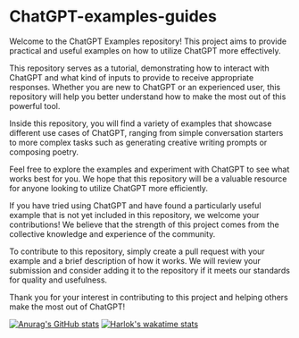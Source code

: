 # ChatGPT-examples-guides

Welcome to the ChatGPT Examples repository! This project aims to provide practical and useful examples on how to utilize ChatGPT more effectively.

This repository serves as a tutorial, demonstrating how to interact with ChatGPT and what kind of inputs to provide to receive appropriate responses. Whether you are new to ChatGPT or an experienced user, this repository will help you better understand how to make the most out of this powerful tool.

Inside this repository, you will find a variety of examples that showcase different use cases of ChatGPT, ranging from simple conversation starters to more complex tasks such as generating creative writing prompts or composing poetry.

Feel free to explore the examples and experiment with ChatGPT to see what works best for you. We hope that this repository will be a valuable resource for anyone looking to utilize ChatGPT more efficiently.

If you have tried using ChatGPT and have found a particularly useful example that is not yet included in this repository, we welcome your contributions! We believe that the strength of this project comes from the collective knowledge and experience of the community.

To contribute to this repository, simply create a pull request with your example and a brief description of how it works. We will review your submission and consider adding it to the repository if it meets our standards for quality and usefulness.

Thank you for your interest in contributing to this project and helping others make the most out of ChatGPT!

[![Anurag's GitHub stats](https://github-readme-stats.vercel.app/api?username=apurvagandhi)](https://github.com/anuraghazra/github-readme-stats)
[![Harlok's wakatime stats](https://github-readme-stats.vercel.app/api/wakatime?username=apurvagandhi)](https://github.com/anuraghazra/github-readme-stats)


